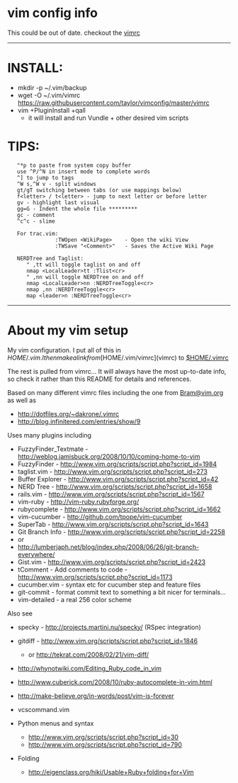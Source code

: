 # vim config info

This could be out of date.  checkout the [vimrc](vimrc)

---

INSTALL:
=======

  * mkdir -p ~/.vim/backup
  * wget -O ~/.vim/vimrc https://raw.githubusercontent.com/taylor/vimconfig/master/vimrc
  * vim +PluginInstall +qall
    - it will install and run Vundle + other desired vim scripts

TIPS:
====
```
   "*p to paste from system copy buffer
   use ^P/^N in insert mode to complete words
   ^] to jump to tags
   ^W s,^W v - split windows
   gt/gT switching between tabs (or use mappings below)
   f<letter> / t<letter> - jump to next letter or before letter
   gv - highlight last visual
   gg=G - Indent the whole file *********
   gc - comment
   ^c^c - slime

   For trac.vim:
               :TWOpen <WikiPage>    - Open the wiki View
               :TWSave "<Comment>"   - Saves the Active Wiki Page

   NERDTree and Taglist:
      " ,tt will toggle taglist on and off
      nmap <LocalLeader>tt :Tlist<cr>
      " ,nn will toggle NERDTree on and off
      nmap <LocalLeader>nn :NERDTreeToggle<cr>
      nmap ,nn :NERDTreeToggle<cr>
      map <leader>n :NERDTreeToggle<cr>
```

---

About my vim setup
==================

My vim configuration. I put all of this in $HOME/.vim.  I then make a link from
[$HOME/.vim/vimrc](vimrc) to [$HOME/.vimrc](vimrc)

The rest is pulled from vimrc... It will always have the most up-to-date info,
so check it rather than this README for details and references.

Based on many different vimrc files including the one from Bram@vim.org as
well as

  * http://dotfiles.org/~dakrone/.vimrc
  * http://blog.infinitered.com/entries/show/9

Uses many plugins including

  * FuzzyFinder_Textmate - http://weblog.jamisbuck.org/2008/10/10/coming-home-to-vim
  * FuzzyFinder - http://www.vim.org/scripts/script.php?script_id=1984
  * taglist.vim - http://www.vim.org/scripts/script.php?script_id=273
  * Buffer Explorer - http://www.vim.org/scripts/script.php?script_id=42 
  * NERD Tree - http://www.vim.org/scripts/script.php?script_id=1658
  * rails.vim - http://www.vim.org/scripts/script.php?script_id=1567
  * vim-ruby - http://vim-ruby.rubyforge.org/
  *   rubycomplete - http://www.vim.org/scripts/script.php?script_id=1662
  * vim-cucumber - http://github.com/tpope/vim-cucumber
  * SuperTab - http://www.vim.org/scripts/script.php?script_id=1643
  * Git Branch Info - http://www.vim.org/scripts/script.php?script_id=2258
  * or
  * http://lumberjaph.net/blog/index.php/2008/06/26/git-branch-everywhere/
  * Gist.vim - http://www.vim.org/scripts/script.php?script_id=2423
  * tComment - Add comments to code -    http://www.vim.org/scripts/script.php?script_id=1173
  * cucumber.vim - syntax etc for cucumber step and feature files
  * git-commit - format commit text to something a bit nicer for terminals...
  * vim-detailed - a real 256 color scheme

Also see
  * specky - http://projects.martini.nu/specky/ (RSpec integration)
  * gitdiff - http://www.vim.org/scripts/script.php?script_id=1846
     - or http://tekrat.com/2008/02/21/vim-diff/
  * http://whynotwiki.com/Editing_Ruby_code_in_vim
  * http://www.cuberick.com/2008/10/ruby-autocomplete-in-vim.html
  * http://make-believe.org/in-words/post/vim-is-forever
  * vcscommand.vim
  * Python menus and syntax
     - http://www.vim.org/scripts/script.php?script_id=30
     - http://www.vim.org/scripts/script.php?script_id=790
   
  * Folding
    - http://eigenclass.org/hiki/Usable+Ruby+folding+for+Vim
